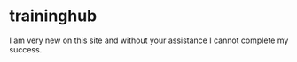 # traininghub
I am very new on this site and without your assistance I cannot complete my success. 

